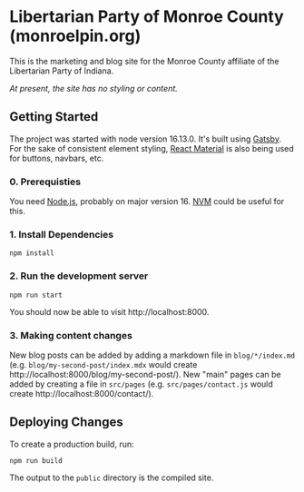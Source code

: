 # Libertarian Party of Monroe County (monroelpin.org)

This is the marketing and blog site for the Monroe County affiliate of the Libertarian Party of Indiana.

*At present, the site has no styling or content.*

## Getting Started

The project was started with node version 16.13.0. It's built using [Gatsby](https://www.gatsbyjs.com/). For the sake of consistent element styling, [React Material](https://mui.com/) is also being used for buttons, navbars, etc.

### 0. Prerequisties

You need [Node.js](https://nodejs.org/en/), probably on major version 16. [NVM](https://github.com/nvm-sh/nvm) could be useful for this.

### 1. Install Dependencies

```
npm install
```

### 2. Run the development server

```
npm run start
```

You should now be able to visit http://localhost:8000.

### 3. Making content changes

New blog posts can be added by adding a markdown file in `blog/*/index.md` (e.g. `blog/my-second-post/index.mdx` would create http://localhost:8000/blog/my-second-post/). New "main" pages can be added by creating a file in `src/pages` (e.g. `src/pages/contact.js` would create http://localhost:8000/contact/).

## Deploying Changes

To create a production build, run:

```
npm run build
```

The output to the `public` directory is the compiled site.